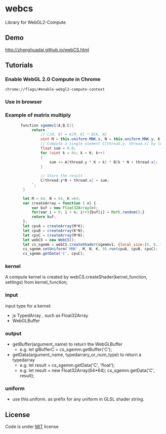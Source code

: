 # webcs

Library for WebGL2-Compute

## Demo

http://zhenghuadai.github.io/webCS.html

## Tutorials
### Enable WebGL 2.0 Compute in Chrome
    chrome://flags/#enable-webgl2-compute-context
### Use in browser
<script src='http://zhenghuadai.github.io/js/webcs.js'></script>                    

### Example of matrix multiply
```csharp
       function sgemmv1(A,B,C){
            return `
                // C[M, N] = A[M, K] * B[K, N]
                uint M = this.uniform.MNK.x, N = this.uniform.MNK.y, K = this.uniform.MNK.z;
                // Compute a single element C[thread.y, thread.x] by looping over k
                float sum = 0.0;
                for (uint k = 0u; k < K; k++)
                {
                    sum += A[thread.y * K + k] * B[k * N + thread.x];
                }
         
                // Store the result
                C[thread.y*N + thread.x] = sum;
            `;
        }
```
```javascript
        let M = 64, N = 64, K =64;
        var createArray = function ( n) { 
            var buf = new Float32Array(n);
            for(var i = 0; i < n; i++){buf[i] = Math.random();}
            return buf;
        };
        let cpuA = createArray(M*K);
        let cpuB = createArray(K*N);
        let cpuC = createArray(M*N);
        let webCS = new WebCS();
        let cs_sgemm = webCS.createShader(sgemmv1, {local_size:[8, 8, 1], groups:[M/8, N/8, 1]});
        cs_sgemm.setUniform('MNK', M, N, K, 0).run(cpuA, cpuB, cpuC);
        cs_sgemm.getData('C', cpuC);
```
### kernel
A compute kernel is created by webCS.createShader(kernel_function, settings) from kernel_function; 
### input
input type for a kernel:
- js TypedArray , such as Float32Array
- WebGLBuffer

### output
 - getBuffer(argument_name) to return the WebGLBuffer
   - e.g. let glBufferC = cs_sgemm.getBuffer('C');
 - getData(argument_name, typedarrary_or_num_type)  to return a typedarray
   - e.g. let result = cs_sgemm.getData('C', 'float');
   - e.g. let result = new Float32Array(64*64); cs_sgemm.getData('C', result);
### uniform
  - use this.uniform. as prefix for any uniform in GLSL shader string.

## License

Code is under [MIT](http://davidsonfellipe.mit-license.org) license


